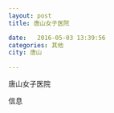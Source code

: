 ```yaml
--- 
layout: post 
title: 唐山女子医院

date:   2016-05-03 13:39:56 
categories: 其他  
city: 唐山
  
--- 
```

   
唐山女子医院

信息


